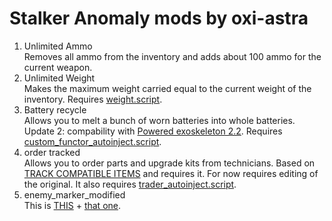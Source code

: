 # Stalker Anomaly mods by oxi-astra  
1. Unlimited Ammo  
Removes all ammo from the inventory and adds about 100 ammo for the current weapon.
2. Unlimited Weight  
Makes the maximum weight carried equal to the current weight of the inventory. Requires [weight.script](https://github.com/themrdemonized/anomaly-demonized-scripts).
3. Battery recycle  
Allows you to melt a bunch of worn batteries into whole batteries. Update 2: compability with [Powered exoskeleton 2.2](https://github.com/ahuyn/anomaly-exo). Requires [custom_functor_autoinject.script](https://github.com/themrdemonized/anomaly-demonized-scripts).  
4. order tracked  
Allows you to order parts and upgrade kits from technicians. Based on [TRACK COMPATIBLE ITEMS](https://www.moddb.com/mods/stalker-anomaly/addons/track-compatible-items) and requires it. For now requires editing of the original. It also requires [trader_autoinject.script](https://github.com/ahuyn/anomaly-dependencies).
5. enemy_marker_modified  
This is [THIS](https://www.moddb.com/mods/stalker-anomaly/addons/enemy-marker-reupload) + [that one](https://www.moddb.com/mods/stalker-anomaly/addons/crooks-faction-identification-ui).
